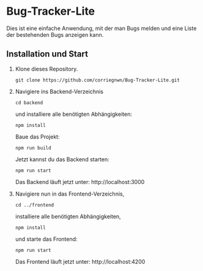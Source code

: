 # Bug-Tracker-Lite

Dies ist eine einfache Anwendung, mit der man Bugs melden und eine Liste der bestehenden Bugs anzeigen kann.

## Installation und Start
1. Klone dieses Repository.
   ```
   git clone https://github.com/corriegnwn/Bug-Tracker-Lite.git
   ```
2. Navigiere ins Backend-Verzeichnis
    ```
   cd backend
   ```
   
   und installiere alle benötigten Abhängigkeiten:
   ```
   npm install
   ```

   Baue das Projekt:
   ```
   npm run build
   ```

   Jetzt kannst du das Backend starten:
   ```
   npm run start
   ```

   Das Backend läuft jetzt unter: http://localhost:3000



3. Navigiere nun in das Frontend-Verzeichnis,
    ```
   cd ../frontend
   ```

   installiere alle benötigten Abhängigkeiten,
   ```
   npm install
   ```

   und starte das Frontend:
   ```
   npm run start
   ```

   Das Frontend läuft jetzt unter: http://localhost:4200
